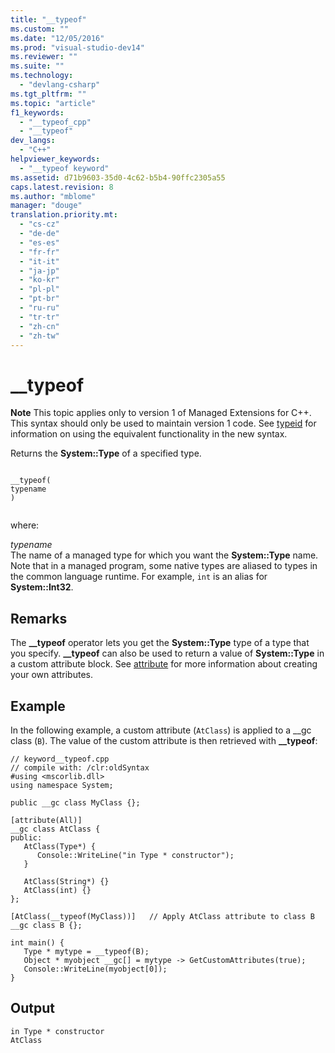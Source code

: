 ```yaml
---
title: "__typeof"
ms.custom: ""
ms.date: "12/05/2016"
ms.prod: "visual-studio-dev14"
ms.reviewer: ""
ms.suite: ""
ms.technology: 
  - "devlang-csharp"
ms.tgt_pltfrm: ""
ms.topic: "article"
f1_keywords: 
  - "__typeof_cpp"
  - "__typeof"
dev_langs: 
  - "C++"
helpviewer_keywords: 
  - "__typeof keyword"
ms.assetid: d71b9603-35d0-4c62-b5b4-90ffc2305a55
caps.latest.revision: 8
ms.author: "mblome"
manager: "douge"
translation.priority.mt: 
  - "cs-cz"
  - "de-de"
  - "es-es"
  - "fr-fr"
  - "it-it"
  - "ja-jp"
  - "ko-kr"
  - "pl-pl"
  - "pt-br"
  - "ru-ru"
  - "tr-tr"
  - "zh-cn"
  - "zh-tw"
---
```

# __typeof
**Note** This topic applies only to version 1 of Managed Extensions for C++. This syntax should only be used to maintain version 1 code. See [typeid](../Topic/typeid%20%20\(C++%20Component%20Extensions\).md) for information on using the equivalent functionality in the new syntax.  
  
 Returns the **System::Type** of a specified type.  
  
```  
  
__typeof(  
typename  
)  
  
```  
  
 where:  
  
 *typename*  
 The name of a managed type for which you want the **System::Type** name. Note that in a managed program, some native types are aliased to types in the common language runtime. For example, `int` is an alias for **System::Int32**.  
  
## Remarks  
 The **__typeof** operator lets you get the **System::Type** type of a type that you specify. **__typeof** can also be used to return a value of **System::Type** in a custom attribute block. See [attribute](../Topic/attribute.md) for more information about creating your own attributes.  
  
## Example  
 In the following example, a custom attribute (`AtClass`) is applied to a __gc class (`B`). The value of the custom attribute is then retrieved with **\__typeof**:  
  
```  
// keyword__typeof.cpp  
// compile with: /clr:oldSyntax  
#using <mscorlib.dll>  
using namespace System;  
  
public __gc class MyClass {};  
  
[attribute(All)]  
__gc class AtClass {  
public:  
   AtClass(Type*) {  
      Console::WriteLine("in Type * constructor");  
   }  
  
   AtClass(String*) {}  
   AtClass(int) {}  
};  
  
[AtClass(__typeof(MyClass))]   // Apply AtClass attribute to class B  
__gc class B {};  
  
int main() {  
   Type * mytype = __typeof(B);  
   Object * myobject __gc[] = mytype -> GetCustomAttributes(true);  
   Console::WriteLine(myobject[0]);  
}  
```  
  
## Output  
  
```  
in Type * constructor  
AtClass  
```